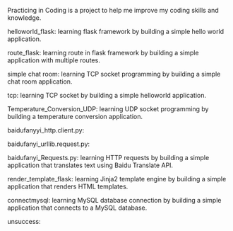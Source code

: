 Practicing in Coding is a project to help me improve my coding skills and knowledge.

helloworld_flask:
learning flask framework by building a simple hello world application.

route_flask:
learning route in flask framework by building a simple application with multiple routes.

simple chat room:
learning TCP socket programming by building a simple chat room application.

tcp:
learning TCP socket by building a simple helloworld application.

Temperature_Conversion_UDP:
learning UDP socket programming by building a temperature conversion application.

baidufanyyi_http.client.py:

baidufanyi_urllib.request.py:

baidufanyi_Requests.py:
learning HTTP requests by building a simple application that translates text using Baidu Translate API.

render_template_flask:
learning Jinja2 template engine by building a simple application that renders HTML templates.

connectmysql:
learning MySQL database connection by building a simple application that connects to a MySQL database.

unsuccess:
